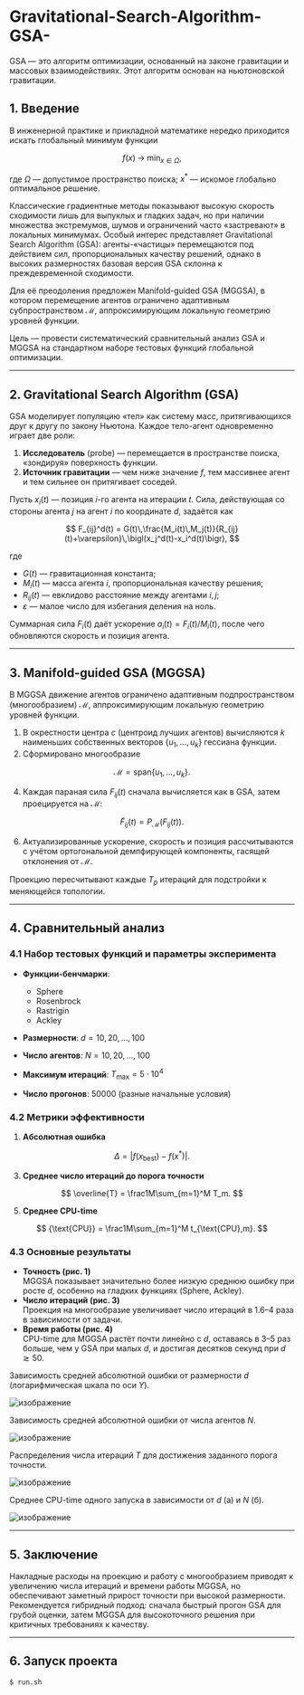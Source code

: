 # Gravitational-Search-Algorithm-GSA-
GSA — это алгоритм оптимизации, основанный на законе гравитации и массовых взаимодействиях. Этот алгоритм основан на ньютоновской гравитации.

## 1. Введение

В инженерной практике и прикладной математике нередко приходится искать глобальный минимум функции 

$$
f(x)\;\to\;\min_{x\in\Omega},
$$ 

где $\Omega$ — допустимое пространство поиска; $x^*$ — искомое глобально оптимальное решение.

Классические градиентные методы показывают высокую скорость сходимости лишь для выпуклых и гладких задач, но при наличии множества экстремумов, шумов и ограничений часто «застревают» в локальных минимумах. Особый интерес представляет Gravitational Search Algorithm (GSA): агенты-«частицы» перемещаются под действием сил, пропорциональных качеству решений, однако в высоких размерностях базовая версия GSA склонна к преждевременной сходимости.

Для её преодоления предложен Manifold-guided GSA (MGGSA), в котором перемещение агентов ограничено адаптивным субпространством $\mathcal{M}$, аппроксимирующим локальную геометрию уровней функции.

Цель — провести систематический сравнительный анализ GSA и MGGSA на стандартном наборе тестовых функций глобальной оптимизации.

---

## 2. Gravitational Search Algorithm (GSA)

GSA моделирует популяцию «тел» как систему масс, притягивающихся друг к другу по закону Ньютона. Каждое тело-агент одновременно играет две роли:

1. **Исследователь** (probe) — перемещается в пространстве поиска, «зондируя» поверхность функции.  
2. **Источник гравитации** — чем ниже значение $f$, тем массивнее агент и тем сильнее он притягивает соседей.

Пусть $x_i(t)$ — позиция $i$-го агента на итерации $t$. Сила, действующая со стороны агента $j$ на агент $i$ по координате $d$, задаётся как

$$
F_{ij}^d(t)
= G(t)\,\frac{M_i(t)\,M_j(t)}{R_{ij}(t)+\varepsilon}\,\bigl(x_j^d(t)-x_i^d(t)\bigr),
$$

где  
- $G(t)$ — гравитационная константа;  
- $M_i(t)$ — масса агента $i$, пропорциональная качеству решения;  
- $R_{ij}(t)$ — евклидово расстояние между агентами $i,j$;  
- $\varepsilon$ — малое число для избегания деления на ноль.  

Суммарная сила $F_i(t)$ даёт ускорение $a_i(t)=F_i(t)/M_i(t)$, после чего обновляются скорость и позиция агента.

---

## 3. Manifold-guided GSA (MGGSA)

В MGGSA движение агентов ограничено адаптивным подпространством (многообразием) $\mathcal{M}$, аппроксимирующим локальную геометрию уровней функции.

1. В окрестности центра $c$ (центроид лучших агентов) вычисляются $k$ наименьших собственных векторов $\{u_1,\dots,u_k\}$ гессиана функции.  
2. Сформировано многообразие
   
$$
\mathcal{M} = \mathrm{span}\{u_1,\dots,u_k\}.
$$  

4. Каждая параная сила $F_{ij}(t)$ сначала вычисляется как в GSA, затем проецируется на $\mathcal{M}$:
   
$$
\widetilde F_{ij}(t)
= P_{\mathcal{M}}\bigl(F_{ij}(t)\bigr).
$$

6. Актуализированные ускорение, скорость и позиция рассчитываются с учётом ортогональной демпфирующей компоненты, гасящей отклонения от $\mathcal{M}$.  

Проекцию пересчитывают каждые $T_p$ итераций для подстройки к меняющейся топологии.

---

## 4. Сравнительный анализ

### 4.1 Набор тестовых функций и параметры эксперимента

- **Функции-бенчмарки**:  
  - Sphere  
  - Rosenbrock  
  - Rastrigin  
  - Ackley  

- **Размерности**: $d=10,20,\dots,100$  
- **Число агентов**: $N=10,20,\dots,100$  
- **Максимум итераций**: $T_{\max}=5\cdot10^4$  
- **Число прогонов**: 50000 (разные начальные условия)

### 4.2 Метрики эффективности

1. **Абсолютная ошибка**
   
$$
\Delta = \bigl|f(x_{\text{best}})-f(x^*)\bigr|.
$$
   
3. **Среднее число итераций до порога точности**
   
$$
\overline{T} = \frac1M\sum_{m=1}^M T_m.
$$

5. **Среднее CPU-time**

$$
{\text{CPU}} = \frac1M\sum_{m=1}^M t_{\text{CPU},m}.
$$

### 4.3 Основные результаты

- **Точность (рис. 1)**  
  MGGSA показывает значительно более низкую среднюю ошибку при росте $d$, особенно на гладких функциях (Sphere, Ackley).  
- **Число итераций (рис. 3)**  
  Проекция на многообразие увеличивает число итераций в 1.6–4 раза в зависимости от задачи.  
- **Время работы (рис. 4)**  
  CPU-time для MGGSA растёт почти линейно с $d$, оставаясь в 3–5 раз больше, чем у GSA при малых $d$, и достигая десятков секунд при $d\gtrsim50$.  


Зависимость средней абсолютной ошибки от размерности $d$ (логарифмическая шкала по оси $Y$).  

![изображение](https://github.com/user-attachments/assets/1df38a29-6779-4908-b5f7-560250191884)


Зависимость средней абсолютной ошибки от числа агентов $N$.  

![изображение](https://github.com/user-attachments/assets/5fc5da99-c5cd-4555-81b9-ecb35f041799)

Распределения числа итераций $T$ для достижения заданного порога точности.  

![изображение](https://github.com/user-attachments/assets/d9ad1d06-498a-4b14-b34c-9fc31f4b94d3)


Среднее CPU-time одного запуска в зависимости от $d$ (а) и $N$ (б).

![изображение](https://github.com/user-attachments/assets/76d42e72-e8c9-445b-aa13-2771da173a41)

---

## 5. Заключение

Накладные расходы на проекцию и работу с многообразием приводят к увеличению числа итераций и времени работы MGGSA, но обеспечивают заметный прирост точности при высокой размерности. Рекомендуется гибридный подход: сначала быстрый прогон GSA для грубой оценки, затем MGGSA для высокоточного решения при критичных требованиях к качеству.

---

## 6. Запуск проекта

```
$ run.sh
```
